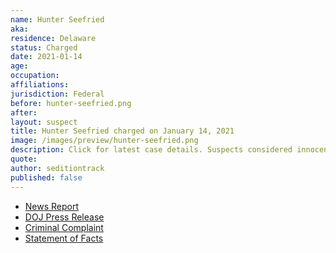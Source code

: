 ```yaml
---
name: Hunter Seefried
aka:
residence: Delaware
status: Charged
date: 2021-01-14
age:
occupation:
affiliations:
jurisdiction: Federal
before: hunter-seefried.png
after:
layout: suspect
title: Hunter Seefried charged on January 14, 2021
image: /images/preview/hunter-seefried.png
description: Click for latest case details. Suspects considered innocent until proven guilty.
quote:
author: seditiontrack
published: false
---
```


- [News Report](https://www.delawareonline.com/story/news/2021/01/14/delaware-father-son-arrested-involvement-capitol-riot-kevin-seefried-confederate-flag/4160104001/)
- [DOJ Press Release](https://www.justice.gov/usao-dc/pr/two-delaware-men-charged-federal-court-following-events-united-states-capitol)
- [Criminal Complaint](https://extremism.gwu.edu/sites/g/files/zaxdzs2191/f/Kevin%20and%20Hunter%20Seefried%20Criminal%20Complaint.pdf)
- [Statement of Facts](https://extremism.gwu.edu/sites/g/files/zaxdzs2191/f/Kevin%20and%20Hunter%20Seefried%20Statement%20of%20Facts.pdf)
